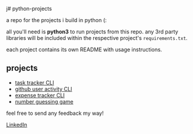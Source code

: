 j# python-projects

a repo for the projects i build in python (:

all you'll need is **python3** to run projects from this repo. any 3rd party libraries will be included within the respective project's `requirements.txt`.

each project contains its own README with usage instructions.

## projects

- [task tracker CLI](./task-tracker-cli/README.md) 
- [github user activity CLI](./github-user-activity/README.md) 
- [expense tracker CLI](./expense-tracker/README.md)
- [number guessing game](./number-guessing-game/README.md)
  
feel free to send any feedback my way!

[LinkedIn](https://www.linkedin.com/in/ferrell-gray-ab3121182/)
